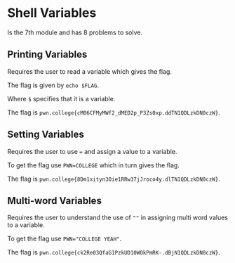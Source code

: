 # Shell Variables
Is the 7th module and has 8 problems to solve.

## Printing Variables
Requires the user to read a variable which gives the flag.

The flag is given by `echo $FLAG`.

Where `$` specifies that it is a variable.
 
The flag is `pwn.college{cM06CFMyMWf2_dMED2p_P3Zs0xp.ddTN1QDLzkDN0czW}`.

## Setting Variables
Requires the user to use `=` and assign a value to a variable.

To get the flag use `PWN=COLLEGE` which in turn gives the flag.

The flag is `pwn.college{8Dm1xityn3Oie1RRw37jJroco4y.dlTN1QDLzkDN0czW}`.

## Multi-word Variables
Requires the user to understand the use of `""` in assigning multi word values to a variable.

To get the flag use `PWN="COLLEGE YEAH"`.

The flag is `pwn.college{ck2Re03QfaG1PzkUD10WOkPmRK-.dBjN1QDLzkDN0czW}`.
